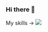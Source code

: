 ### Hi there 👋

My skills -> 
<img lat="HTML5" src="https://img.shields.io/badge/html5-%23E34F26.svg?style=for-the-badge&logo=html5&logoColor=white"/>
